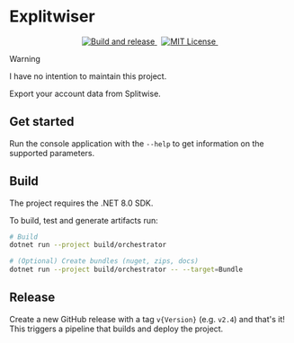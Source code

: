 # Explitwiser

<!-- markdownlint-disable MD033 -->
<p align="center">
  <a href="https://github.com/pleonex/explitwiser/workflows/Build%20and%20release">
    <img alt="Build and release" src="https://github.com/pleonex/explitwiser/workflows/Build%20and%20release/badge.svg?branch=main&event=push" />
  </a>
  &nbsp;
  <a href="https://choosealicense.com/licenses/mit/">
    <img alt="MIT License" src="https://img.shields.io/badge/license-MIT-blue.svg?style=flat" />
  </a>
  &nbsp;
</p>

> [!WARNING]  
> I have no intention to maintain this project.

Export your account data from Splitwise.

## Get started

Run the console application with the `--help` to get information on the
supported parameters.

## Build

The project requires the .NET 8.0 SDK.

To build, test and generate artifacts run:

```sh
# Build
dotnet run --project build/orchestrator

# (Optional) Create bundles (nuget, zips, docs)
dotnet run --project build/orchestrator -- --target=Bundle
```

## Release

Create a new GitHub release with a tag `v{Version}` (e.g. `v2.4`) and that's it!
This triggers a pipeline that builds and deploy the project.
